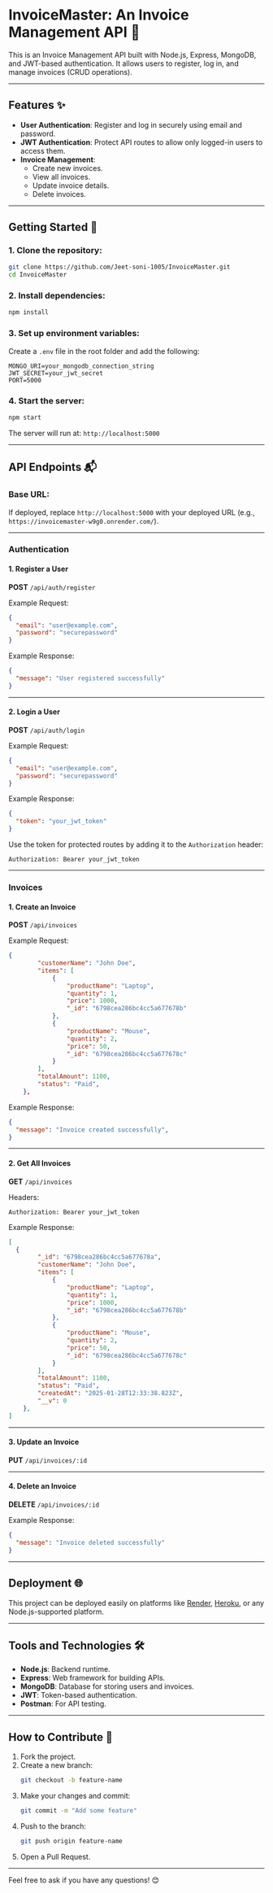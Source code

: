 # InvoiceMaster: An Invoice Management API 🧾

This is an Invoice Management API built with Node.js, Express, MongoDB, and JWT-based authentication. It allows users to register, log in, and manage invoices (CRUD operations).

---

## Features ✨

- **User Authentication**: Register and log in securely using email and password.
- **JWT Authentication**: Protect API routes to allow only logged-in users to access them.
- **Invoice Management**:
  - Create new invoices.
  - View all invoices.
  - Update invoice details.
  - Delete invoices.

---

## Getting Started 🚀

### 1. Clone the repository:
```bash
git clone https://github.com/Jeet-soni-1005/InvoiceMaster.git
cd InvoiceMaster
```

### 2. Install dependencies:
```bash
npm install
```

### 3. Set up environment variables:
Create a `.env` file in the root folder and add the following:
```
MONGO_URI=your_mongodb_connection_string
JWT_SECRET=your_jwt_secret
PORT=5000
```

### 4. Start the server:
```bash
npm start
```

The server will run at: `http://localhost:5000`

---

## API Endpoints 📬

### **Base URL**:
If deployed, replace `http://localhost:5000` with your deployed URL (e.g., `https://invoicemaster-w9g0.onrender.com/`).

---

### **Authentication**

#### 1. **Register a User**
**POST** `/api/auth/register`

Example Request:
```json
{
  "email": "user@example.com",
  "password": "securepassword"
}
```

Example Response:
```json
{
  "message": "User registered successfully"
}
```

---

#### 2. **Login a User**
**POST** `/api/auth/login`

Example Request:
```json
{
  "email": "user@example.com",
  "password": "securepassword"
}
```

Example Response:
```json
{
  "token": "your_jwt_token"
}
```

Use the token for protected routes by adding it to the `Authorization` header:
```
Authorization: Bearer your_jwt_token
```

---

### **Invoices**

#### 1. **Create an Invoice**
**POST** `/api/invoices`

Example Request:
```json
{
        "customerName": "John Doe",
        "items": [
            {
                "productName": "Laptop",
                "quantity": 1,
                "price": 1000,
                "_id": "6798cea286bc4cc5a677678b"
            },
            {
                "productName": "Mouse",
                "quantity": 2,
                "price": 50,
                "_id": "6798cea286bc4cc5a677678c"
            }
        ],
        "totalAmount": 1100,
        "status": "Paid",
    },
```

Example Response:
```json
{
  "message": "Invoice created successfully",
}
```

---

#### 2. **Get All Invoices**
**GET** `/api/invoices`

Headers:
```
Authorization: Bearer your_jwt_token
```

Example Response:
```json
[
  {
        "_id": "6798cea286bc4cc5a677678a",
        "customerName": "John Doe",
        "items": [
            {
                "productName": "Laptop",
                "quantity": 1,
                "price": 1000,
                "_id": "6798cea286bc4cc5a677678b"
            },
            {
                "productName": "Mouse",
                "quantity": 2,
                "price": 50,
                "_id": "6798cea286bc4cc5a677678c"
            }
        ],
        "totalAmount": 1100,
        "status": "Paid",
        "createdAt": "2025-01-28T12:33:38.823Z",
        "__v": 0
    },
]
```

---

#### 3. **Update an Invoice**
**PUT** `/api/invoices/:id`

---

#### 4. **Delete an Invoice**
**DELETE** `/api/invoices/:id`

Example Response:
```json
{
  "message": "Invoice deleted successfully"
}
```

---

## Deployment 🌐

This project can be deployed easily on platforms like [Render](https://render.com), [Heroku](https://www.heroku.com), or any Node.js-supported platform. 

---

## Tools and Technologies 🛠️
- **Node.js**: Backend runtime.
- **Express**: Web framework for building APIs.
- **MongoDB**: Database for storing users and invoices.
- **JWT**: Token-based authentication.
- **Postman**: For API testing.

---

## How to Contribute 🤝

1. Fork the project.
2. Create a new branch:
   ```bash
   git checkout -b feature-name
   ```
3. Make your changes and commit:
   ```bash
   git commit -m "Add some feature"
   ```
4. Push to the branch:
   ```bash
   git push origin feature-name
   ```
5. Open a Pull Request.

---

Feel free to ask if you have any questions! 😊
